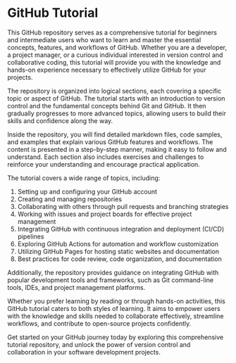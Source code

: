 # GitHub Tutorial

This GitHub repository serves as a comprehensive tutorial for beginners and intermediate users who want to learn and master the essential concepts, features, and workflows of GitHub. Whether you are a developer, a project manager, or a curious individual interested in version control and collaborative coding, this tutorial will provide you with the knowledge and hands-on experience necessary to effectively utilize GitHub for your projects.

The repository is organized into logical sections, each covering a specific topic or aspect of GitHub. The tutorial starts with an introduction to version control and the fundamental concepts behind Git and GitHub. It then gradually progresses to more advanced topics, allowing users to build their skills and confidence along the way.

Inside the repository, you will find detailed markdown files, code samples, and examples that explain various GitHub features and workflows. The content is presented in a step-by-step manner, making it easy to follow and understand. Each section also includes exercises and challenges to reinforce your understanding and encourage practical application.

The tutorial covers a wide range of topics, including:

1. Setting up and configuring your GitHub account
2. Creating and managing repositories
3. Collaborating with others through pull requests and branching strategies
4. Working with issues and project boards for effective project management
5. Integrating GitHub with continuous integration and deployment (CI/CD) pipelines
6. Exploring GitHub Actions for automation and workflow customization
7. Utilizing GitHub Pages for hosting static websites and documentation
8. Best practices for code review, code organization, and documentation

Additionally, the repository provides guidance on integrating GitHub with popular development tools and frameworks, such as Git command-line tools, IDEs, and project management platforms.

Whether you prefer learning by reading or through hands-on activities, this GitHub tutorial caters to both styles of learning. It aims to empower users with the knowledge and skills needed to collaborate effectively, streamline workflows, and contribute to open-source projects confidently.

Get started on your GitHub journey today by exploring this comprehensive tutorial repository, and unlock the power of version control and collaboration in your software development projects.


